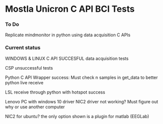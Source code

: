 # Mostla Unicron C API BCI Tests

### To Do

Replicate mindmonitor in python using data acquisition C APIs 

### Current status

WINDOWS & LINUX C API SUCCESFUL data acquisition tests

CSP unsuccessful tests

Python C API Wrapper success:
    Must check n samples in get_data to better python live receive

LSL receive through python with hotspot success

Lenovo PC with windows 10 driver NIC2 driver not working? Must figure out why or use another computer

NIC2 for ubuntu? the only option shown is a plugin for matlab (EEGLab)